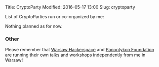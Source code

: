 Title: CryptoParty
Modified: 2016-05-17 13:00
Slug: cryptoparty

List of CryptoParties run or co-organized by me:

Nothing planned as for now.

### Other

Please remember that [Warsaw Hackerspace](http://hackerspace.pl/) and [Panoptykon Foundation](https://panoptykon.org/) are running their own talks and workshops independently from me in Warsaw!

